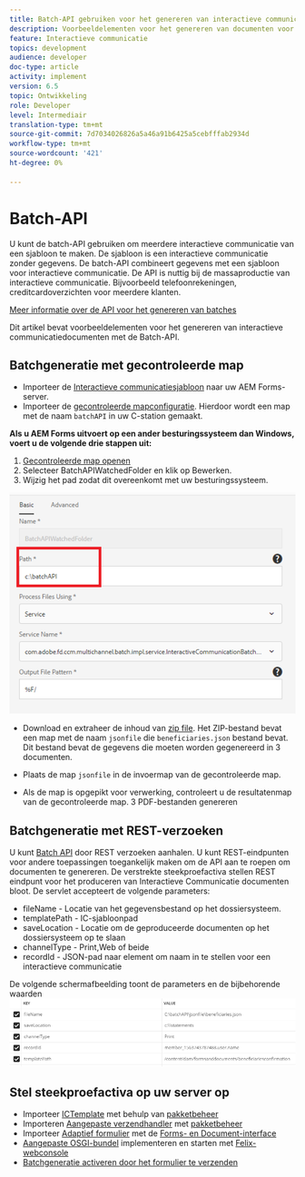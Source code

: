 ```yaml
---
title: Batch-API gebruiken voor het genereren van interactieve communicatiedocumenten
description: Voorbeeldelementen voor het genereren van documenten voor afdrukkanalen met batch-API
feature: Interactieve communicatie
topics: development
audience: developer
doc-type: article
activity: implement
version: 6.5
topic: Ontwikkeling
role: Developer
level: Intermediair
translation-type: tm+mt
source-git-commit: 7d7034026826a5a46a91b6425a5cebfffab2934d
workflow-type: tm+mt
source-wordcount: '421'
ht-degree: 0%

---
```



# Batch-API

U kunt de batch-API gebruiken om meerdere interactieve communicatie van een sjabloon te maken. De sjabloon is een interactieve communicatie zonder gegevens. De batch-API combineert gegevens met een sjabloon voor interactieve communicatie. De API is nuttig bij de massaproductie van interactieve communicatie. Bijvoorbeeld telefoonrekeningen, creditcardoverzichten voor meerdere klanten.

[Meer informatie over de API voor het genereren van batches](https://docs.adobe.com/content/help/en/experience-manager-65/forms/interactive-communications/generate-multiple-interactive-communication-using-batch-api.html)

Dit artikel bevat voorbeeldelementen voor het genereren van interactieve communicatiedocumenten met de Batch-API.

## Batchgeneratie met gecontroleerde map

* Importeer de [Interactieve communicatiesjabloon](assets/Beneficiaries-confirmation.zip) naar uw AEM Forms-server.
* Importeer de [gecontroleerde mapconfiguratie](assets/batch-generation-api.zip). Hierdoor wordt een map met de naam `batchAPI` in uw C-station gemaakt.

**Als u AEM Forms uitvoert op een ander besturingssysteem dan Windows, voert u de volgende drie stappen uit:**

1. [Gecontroleerde map openen](http://localhost:4502/libs/fd/core/WatchfolderUI/content/UI.html)
2. Selecteer BatchAPIWatchedFolder en klik op Bewerken.
3. Wijzig het pad zodat dit overeenkomt met uw besturingssysteem.

![path](assets/watched-folder-batch-api-basic.PNG)

* Download en extraheer de inhoud van [zip file](assets/jsonfile.zip). Het ZIP-bestand bevat een map met de naam `jsonfile` die `beneficiaries.json` bestand bevat. Dit bestand bevat de gegevens die moeten worden gegenereerd in 3 documenten.

* Plaats de map `jsonfile` in de invoermap van de gecontroleerde map.
* Als de map is opgepikt voor verwerking, controleert u de resultatenmap van de gecontroleerde map. 3 PDF-bestanden genereren

## Batchgeneratie met REST-verzoeken

U kunt [Batch API](https://helpx.adobe.com/experience-manager/6-5/forms/javadocs/index.html) door REST verzoeken aanhalen. U kunt REST-eindpunten voor andere toepassingen toegankelijk maken om de API aan te roepen om documenten te genereren.
De verstrekte steekproefactiva stellen REST eindpunt voor het produceren van Interactieve Communicatie documenten bloot. De servlet accepteert de volgende parameters:

* fileName - Locatie van het gegevensbestand op het dossiersysteem.
* templatePath - IC-sjabloonpad
* saveLocation - Locatie om de geproduceerde documenten op het dossiersysteem op te slaan
* channelType - Print,Web of beide
* recordId - JSON-pad naar element om naam in te stellen voor een interactieve communicatie

De volgende schermafbeelding toont de parameters en de bijbehorende waarden
![voorbeeldverzoek](assets/generate-ic-batch-servlet.PNG)

## Stel steekproefactiva op uw server op

* Importeer [ICTemplate](assets/ICTemplate.zip) met behulp van [pakketbeheer](http://localhost:4502/crx/packmgr/index.jsp)
* Importeren [Aangepaste verzendhandler](assets/BatchAPICustomSubmit.zip) met [pakketbeheer](http://localhost:4502/crx/packmgr/index.jsp)
* Importeer [Adaptief formulier](assets/BatchGenerationAPIAF.zip) met de [Forms- en Document-interface](http://localhost:4502/aem/forms.html/content/dam/formsanddocuments)
* [Aangepaste OSGI-bundel](assets/batchgenerationapi.batchgenerationapi.core-1.0-SNAPSHOT.jar) implementeren en starten met [Felix-webconsole](http://localhost:4502/system/console/bundles)
* [Batchgeneratie activeren door het formulier te verzenden](http://localhost:4502/content/dam/formsanddocuments/batchgenerationapi/jcr:content?wcmmode=disabled)
